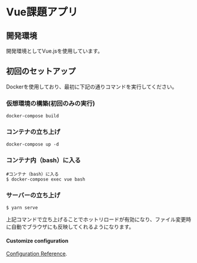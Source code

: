 # Vue課題アプリ

## 開発環境

開発環境としてVue.jsを使用しています。

## 初回のセットアップ
Dockerを使用しており、最初に下記の通りコマンドを実行してください。

### 仮想環境の構築(初回のみの実行)
```
docker-compose build
```
### コンテナの立ち上げ
```
docker-compose up -d
```

### コンテナ内（bash）に入る
```
#コンテナ（bash）に入る
$ docker-compose exec vue bash
```
### サーバーの立ち上げ
```
$ yarn serve
```
上記コマンドで立ち上げることでホットリロードが有効になり、ファイル変更時に自動でブラウザにも反映してくれるようになります。

#### Customize configuration
[Configuration Reference](https://cli.vuejs.org/config/).
